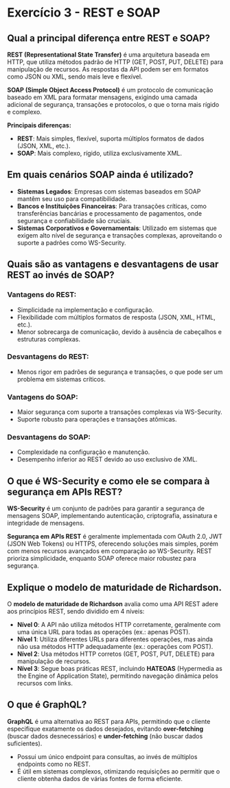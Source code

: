 # Exercício 3 - REST e SOAP

## Qual a principal diferença entre REST e SOAP?

**REST (Representational State Transfer)** é uma arquitetura baseada em HTTP, que utiliza métodos padrão de HTTP (GET, POST, PUT, DELETE) para manipulação de recursos. As respostas da API podem ser em formatos como JSON ou XML, sendo mais leve e flexível.

**SOAP (Simple Object Access Protocol)** é um protocolo de comunicação baseado em XML para formatar mensagens, exigindo uma camada adicional de segurança, transações e protocolos, o que o torna mais rígido e complexo.

**Principais diferenças:**
- **REST**: Mais simples, flexível, suporta múltiplos formatos de dados (JSON, XML, etc.).
- **SOAP**: Mais complexo, rígido, utiliza exclusivamente XML.

## Em quais cenários SOAP ainda é utilizado?

- **Sistemas Legados**: Empresas com sistemas baseados em SOAP mantêm seu uso para compatibilidade.
- **Bancos e Instituições Financeiras**: Para transações críticas, como transferências bancárias e processamento de pagamentos, onde segurança e confiabilidade são cruciais.
- **Sistemas Corporativos e Governamentais**: Utilizado em sistemas que exigem alto nível de segurança e transações complexas, aproveitando o suporte a padrões como WS-Security.

## Quais são as vantagens e desvantagens de usar REST ao invés de SOAP?

### Vantagens do REST:
- Simplicidade na implementação e configuração.
- Flexibilidade com múltiplos formatos de resposta (JSON, XML, HTML, etc.).
- Menor sobrecarga de comunicação, devido à ausência de cabeçalhos e estruturas complexas.

### Desvantagens do REST:
- Menos rigor em padrões de segurança e transações, o que pode ser um problema em sistemas críticos.

### Vantagens do SOAP:
- Maior segurança com suporte a transações complexas via WS-Security.
- Suporte robusto para operações e transações atômicas.

### Desvantagens do SOAP:
- Complexidade na configuração e manutenção.
- Desempenho inferior ao REST devido ao uso exclusivo de XML.

## O que é WS-Security e como ele se compara à segurança em APIs REST?

**WS-Security** é um conjunto de padrões para garantir a segurança de mensagens SOAP, implementando autenticação, criptografia, assinatura e integridade de mensagens.

**Segurança em APIs REST** é geralmente implementada com OAuth 2.0, JWT (JSON Web Tokens) ou HTTPS, oferecendo soluções mais simples, porém com menos recursos avançados em comparação ao WS-Security. REST prioriza simplicidade, enquanto SOAP oferece maior robustez para segurança.

## Explique o modelo de maturidade de Richardson.

O **modelo de maturidade de Richardson** avalia como uma API REST adere aos princípios REST, sendo dividido em 4 níveis:

- **Nível 0**: A API não utiliza métodos HTTP corretamente, geralmente com uma única URL para todas as operações (ex.: apenas POST).
- **Nível 1**: Utiliza diferentes URLs para diferentes operações, mas ainda não usa métodos HTTP adequadamente (ex.: operações com POST).
- **Nível 2**: Usa métodos HTTP corretos (GET, POST, PUT, DELETE) para manipulação de recursos.
- **Nível 3**: Segue boas práticas REST, incluindo **HATEOAS** (Hypermedia as the Engine of Application State), permitindo navegação dinâmica pelos recursos com links.

## O que é GraphQL?

**GraphQL** é uma alternativa ao REST para APIs, permitindo que o cliente especifique exatamente os dados desejados, evitando **over-fetching** (buscar dados desnecessários) e **under-fetching** (não buscar dados suficientes).

- Possui um único endpoint para consultas, ao invés de múltiplos endpoints como no REST.
- É útil em sistemas complexos, otimizando requisições ao permitir que o cliente obtenha dados de várias fontes de forma eficiente.